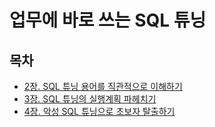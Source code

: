 # 업무에 바로 쓰는 SQL 튜닝

## 목차
- [2장. SQL 튜닝 용어를 직관적으로 이해하기](./contents/2장.md)
- [3장. SQL 튜닝의 실행계획 파헤치기](./contents/3장.md)
- [4장. 악성 SQL 튜닝으로 초보자 탈출하기](./contents/4장.md)